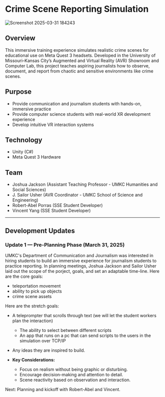 # Crime Scene Reporting Simulation
![Screenshot 2025-03-31 184243](https://github.com/user-attachments/assets/a9899609-ce44-436b-9700-d1dadd4c705f)

## Overview
This immersive training experience simulates realistic crime scenes for educational use on Meta Quest 3 headsets. Developed in the University of Missouri–Kansas City’s Augmented and Virtual Reality (AVR) Showroom and Computer Lab, this project teaches aspiring journalists how to observe, document, and report from chaotic and sensitive environments like crime scenes.

## Purpose
- Provide communication and journalism students with hands-on, immersive practice
- Provide computer science students with real-world XR development experience
- Develop intuitive VR interaction systems

## Technology
- Unity (C#)
- Meta Quest 3 Hardware

## Team
- Joshua Jackson (Assistant Teaching Professor - UMKC Humanities and Social Sciences)
- J. Sailor Usher (AVR Coordinator - UMKC School of Science and Engineering)
- Robert-Abel Porras (SSE Student Developer)
- Vincent Yang (SSE Student Developer)

---

## Development Updates

### Update 1 — Pre-Planning Phase (March 31, 2025)
UMKC's Department of Communication and Journalism was interested in hiring students to build an immersive experience for journalism students to practice reporting.
In planning meetings, Joshua Jackson and Sailor Usher laid out the scope of the porject, goals, and set an adaptable time-line. 
Here are the core goals:
- teleportation movement
- ability to pick up objects
- crime scene assets

Here are the stretch goals:
- A teleprompter that scrolls through text (we will let the student workers plan the interaction)
  - The ability to select between different scripts
  - An app that runs on a pc that can send scripts to the users in the simulation over TCP/IP
- Any ideas they are inspired to build.

- **Key Considerations:**
  - Focus on realism without being graphic or disturbing.
  - Encourage decision-making and attention to detail.
  - Scene reactivity based on observation and interaction.

Next: Planning and kickoff with Robert-Abel and Vincent.
